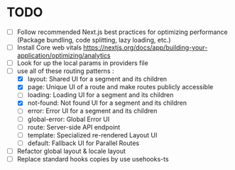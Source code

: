 # TODO

- [ ] Follow recommended Next.js best practices for optimizing performance (Package bundling, code splitting, lazy loading, etc.)
- [ ] Install Core web vitals https://nextjs.org/docs/app/building-your-application/optimizing/analytics
- [ ] Look for up the local params in providers file
- [ ] use all of these routing patterns :
  - [x] layout: Shared UI for a segment and its children
  - [x] page: Unique UI of a route and make routes publicly accessible
  - [ ] loading: Loading UI for a segment and its children
  - [x] not-found: Not found UI for a segment and its children
  - [ ] error: Error UI for a segment and its children
  - [ ] global-error: Global Error UI
  - [ ] route: Server-side API endpoint
  - [ ] template: Specialized re-rendered Layout UI
  - [ ] default: Fallback UI for Parallel Routes
- [ ] Refactor global layout & locale layout
- [ ] Replace standard hooks copies by use usehooks-ts
